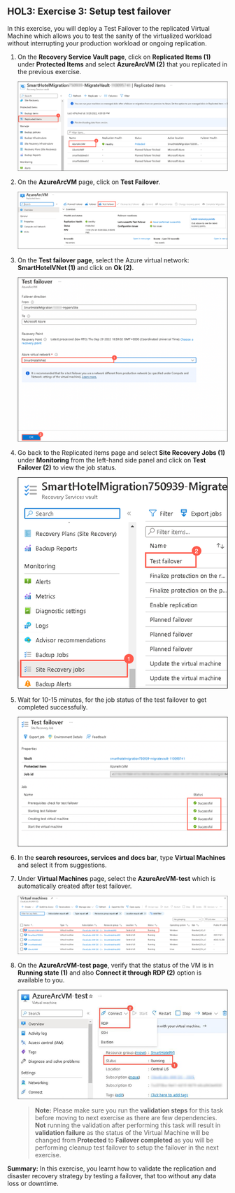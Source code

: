 ## HOL3: Exercise 3: Setup test failover

In this exercise, you will deploy a Test Failover to the replicated Virtual Machine which allows you to test the sanity of the virtualized workload without interrupting your production workload or ongoing replication.

    
1. On the **Recovery Service Vault page**, click on **Replicated Items (1)** under **Protected Items** and select **AzureArcVM (2)** that you replicated in the previous exercise.     

    ![Screenshot of the replicate items.](Images/hol3-e3-s2.png "replicate items") 
   
1. On the **AzureArcVM** page, click on **Test Failover**.  

    ![Screenshot of the Test Failover.](Images/hol3-e3-s3.png "Test Failover") 
   
1. On the **Test failover page**, select the Azure virtual network: **SmartHotelVNet (1)** and click on **Ok (2)**.

    ![Screenshot of the Test Failover page.](Images/hol3-e3-s4.png "Test Failover page") 
    
1. Go back to the Replicated items page and select **Site Recovery Jobs (1)** under **Monitoring** from the left-hand side panel and click on **Test Failover (2)** to view the job status.  

    ![Screenshot of the Test Failover satus](Images/hol3-e3-s6.png "Test Failover status") 

1. Wait for 10-15 minutes, for the job status of the test failover to get completed successfully.

    ![Screenshot of the Test Failover status.](Images/hol3-e3-s5.png "Test Failover status") 
  
1. In the **search resources, services and docs bar**, type **Virtual Machines** and select it from suggestions.

1. Under **Virtual Machines** page, select the **AzureArcVM-test** which is automatically created after test failover.

    ![Screenshot of the Test vm.](Images/hol3-e3-s7.png "Test vm") 
  
1. On the **AzureArcVM-test page**, verify that the status of the VM is in **Running state (1)** and also **Connect it through RDP (2)** option is available to you.  

    ![Screenshot of the Test vm status.](Images/hol3-e3-s10.png "Test vm status") 
    
   > **Note:** Please make sure you run the **validation steps** for this task before moving to next exercise as there are few dependencies. **Not** running the validation after performing this task will result in **validation failure** as the status of the Virtual Machine will be changed from **Protected** to **Failover completed** as you will be performing cleanup test failover to setup the failover in the next exercise.

**Summary:** In this exercise, you learnt how to validate the replication and disaster recovery strategy by testing a failover, that too without any data loss or downtime.
